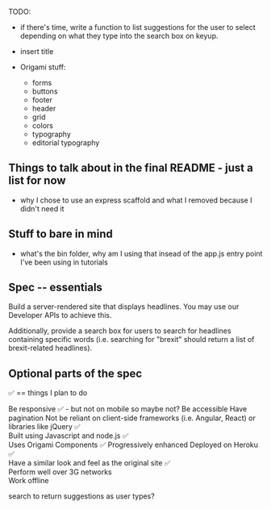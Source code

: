 TODO:

- if there's time, write a function to list suggestions for the user to select depending on what they type into the search box on keyup.
- insert title

- Origami stuff:
  - forms
  - buttons
  - footer
  - header
  - grid
  - colors
  - typography
  - editorial typography

## Things to talk about in the final README - just a list for now

- why I chose to use an express scaffold and what I removed because I didn't need it

## Stuff to bare in mind

- what's the bin folder, why am I using that insead of the app.js entry point I've been using in tutorials

## Spec -- essentials

Build a server-rendered site that displays headlines. You may use our Developer APIs to achieve this.

Additionally, provide a search box for users to search for headlines containing specific words (i.e. searching for "brexit" should return a list of brexit-related headlines).

## Optional parts of the spec

✅ == things I plan to do

Be responsive ✅ - but not on mobile so maybe not?
Be accessible
Have pagination
Not be reliant on client-side frameworks (i.e. Angular, React) or libraries like jQuery ✅  
Built using Javascript and node.js ✅  
Uses Origami Components ✅
Progressively enhanced
Deployed on Heroku ✅  
Have a similar look and feel as the original site ✅  
Perform well over 3G networks  
Work offline

search to return suggestions as user types?
